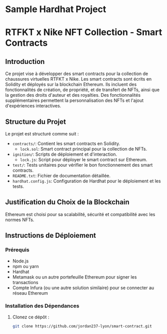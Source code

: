 # Sample Hardhat Project

# RTFKT x Nike NFT Collection - Smart Contracts

## Introduction
Ce projet vise à développer des smart contracts pour la collection de chaussures virtuelles RTFKT x Nike. Les smart contracts sont écrits en Solidity et déployés sur la blockchain Ethereum. Ils incluent des fonctionnalités de création, de propriété, et de transfert de NFTs, ainsi que la gestion des droits d'auteur et des royalties. Des fonctionnalités supplémentaires permettent la personnalisation des NFTs et l'ajout d'expériences interactives.

## Structure du Projet
Le projet est structuré comme suit :
- `contracts/`: Contient les smart contracts en Solidity.
  - `lock.sol`: Smart contract principal pour la collection de NFTs.
- `ignition/`: Scripts de déploiement et d'interaction.
  - `lock.js`: Script pour déployer le smart contract sur Ethereum.
- `test/`: Tests unitaires pour vérifier le bon fonctionnement des smart contracts.
- `README.txt`: Fichier de documentation détaillée.
- `hardhat.config.js`: Configuration de Hardhat pour le déploiement et les tests.

## Justification du Choix de la Blockchain

Ethereum est choisi pour sa scalabilité, sécurité et compatibilité avec les normes NFTs.

## Instructions de Déploiement

### Prérequis
- Node.js
- npm ou yarn
- Hardhat
- Metamask ou un autre portefeuille Ethereum pour signer les transactions
- Compte Infura (ou une autre solution similaire) pour se connecter au réseau Ethereum

### Installation des Dépendances
1. Clonez ce dépôt :
   ```sh
   git clone https://github.com/jordan237-lyon/smart-contract.git

